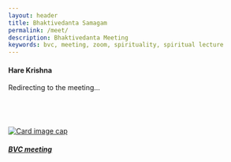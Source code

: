 ```yaml
---
layout: header
title: Bhaktivedanta Samagam
permalink: /meet/
description: Bhaktivedanta Meeting
keywords: bvc, meeting, zoom, spirituality, spiritual lecture
---
```


<div class="row">
<div class="col-lg-3"></div>

<div class = "col-lg-6">
  <div id="redirect">
	 <div class="loader"></div> 
     <h4>Hare Krishna</h4>
  	 <p class="text-success">Redirecting to the meeting...</p>
	</div>

  <h4 class="text-danger" id="message"></h4>
</div>


<div class="col-lg-3"></div>
</div>

<br>
<br>
<br>

<div class="row">

 <div class="col-lg-3 col-md-3 col-xs-2"></div>

  <div class="col-lg-6 col-md-6 col-xs-10">
    <a href="https://us02web.zoom.us/j/83989746707?pwd=MHJibFhXZEpDTVNSZlJPOWlhOHJZUT09">
       <div class="card" style="width: 18rem;">
         <img class="card-img-top" src="https://i.imgur.com/TReQ58H.png" alt="Card image cap">
         <div class="card-body">
           <h5 class="card-title">BVC meeting</h5>
         </div>
       </div>
    </a>
 </div>

 <div class="col-lg-3 col-md-3 col-xs-2"></div>
</div>

<br>

<script type="text/javascript" src="../assets/js/meet.js" ></script>